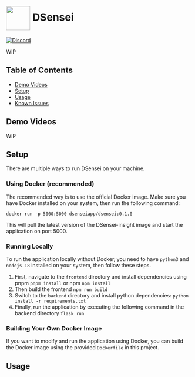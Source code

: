 # <img valign="middle" src="https://github.com/logunify/dsensei/blob/main/docs/images/logo.png" width="65" height="65"/>   DSensei

[![Discord](https://img.shields.io/badge/discord-@DSensei-blue.svg?logo=discord)](https://discord.gg/fRzNUEugRU)


WIP

## Table of Contents

- [Demo Videos](#Demo-videos)
- [Setup](#Setup)
- [Usage](#Usage)
- [Known Issues](#Known-Issues)

## Demo Videos

WIP

## Setup
There are multiple ways to run DSensei on your machine.

### Using Docker (recommended)
The recommended way is to use the official Docker image. Make sure you have Docker installed on your system, then run the following command:

```shell
docker run -p 5000:5000 dsenseiapp/dsensei:0.1.0
```

This will pull the latest version of the DSensei-insight image and start the application on port 5000.

### Running Locally
To run the application locally without Docker, you need to have `python3` and `nodejs-18` installed on your system, then follow these steps.

1. First, navigate to the `frontend` directory and install dependencies using pnpm `pnpm install` or npm `npm install`
2. Then build the frontend `npm run build`
3. Switch to the `backend` directory and install python dependencies: `python install -r requirements.txt`
4. Finally, run the application by executing the following command in the backend directory `flask run`

### Building Your Own Docker Image
If you want to modify and run the application using Docker, you can build the Docker image using the provided `Dockerfile` in this project.


## Usage
